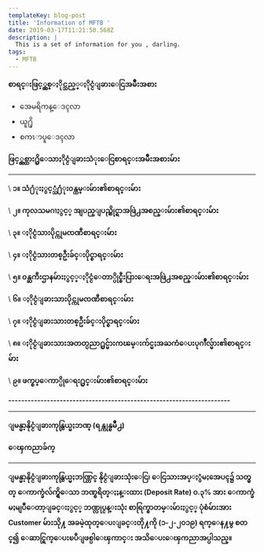 ```yaml
---
templateKey: blog-post
title: 'Information of MFTB '
date: 2019-03-17T11:21:50.568Z
description: |
  This is a set of information for you , darling.
tags:
  - MFTB
---
```

**စာရင္းဖြင့္လွစ္ႏိုင္သည့္ႏိုင္ငံျခားေငြအမ်ိဳးအစား** 

* အေမရိကန္ေဒၚလာ
*  ယူ႐ို
* စကၤာပူေဒၚလာ

**ဖြင့္လွစ္ထား႐ွိေသာႏိုင္ငံျခားသံုးေငြစာရင္းအမ်ိဳးအစားမ်ား** 

****

\    **၁။ သံ႐ံုးႏွင့္သံ႐ံုး၀န္ထမ္းမ်ား၏စာရင္းမ်ား**

\    **၂။ ကုလသမဂၢႏွင့္ အျပည္ျပည္ဆိုင္ရာအဖြဲ႕အစည္းမ်ား၏စာရင္းမ်ား**

\    **၃။ ႏိုင္ငံသားပိုင္ကုမၸဏီစာရင္းမ်ား**

\    **၄။ ႏိုင္ငံသားတစ္ဦးခ်င္းပိုင္စာရင္းမ်ား**

\    **၅။ ၀န္ႀကီးဌာနမ်ားႏွင့္ႏိုင္ငံေတာ္ပိုင္စီးပြားေရးအဖြဲ႕အစည္းမ်ား၏စာရင္းမ်ား**

\    **၆။ ႏိုင္ငံျခားသားပိုင္ကုမၸဏီစာရင္းမ်ား**

\    **၇။ ႏိုင္ငံျခားသားတစ္ဦးခ်င္းပိုင္စာရင္းမ်ား**

\    **၈။ ႏိုင္ငံျခားသားအတတ္ပညာ႐ွင္မ်ားကၽမ္းက်င္မႈအႀကံေပးပုဂၢိဳလ္မ်ား၏စာရင္းမ်ား**

\    **၉။ ဖက္စပ္ေကာ္ပိုေရး႐ွင္းမ်ား၏စာရင္းမ်ား**

**\---------------------------------------------------------------------**

****

**ျမန္မာ့နိုင္ငံျခားကုန္သြယ္မႈဘဏ္ (ရန္ကုန္ၿမိဳ႕)**

**ေၾကညာခ်က္**

****

**ျမန္မာ့နိုင္ငံျခားကုန္သြယ္မႈဘဏ္တြင္ နိုင္ငံျခားသုံးေငြ၊ ေငြသားအပ္ႏွံမႈအေပၚ၌ သတ္မွတ္ ေကာက္ခံလ်က္ရွိေသာ ဘဏ္စရိတ္ႏႈန္းထား (Deposit Rate) ၀.၃% အား ေကာက္ခံမႈမျပဳေတာ့ျခင္းႏွင့္ ဘဏ္လုပ္ငန္းသုံး စာရြက္စာတမ္းမ်ားႏွင့္ ပုံစံမ်ားအား Customer မ်ားသို႔ အခမဲ့ထုတ္ေပးျခင္းတို႔ကို (၁-၂-၂၀၁၉) ရက္ေန႔မွ စတင္၍ ေဆာင္ရြက္ေပးၿပီျဖစ္ပါေၾကာင္း အသိေပးေၾကညာအပ္ပါသည္။**

